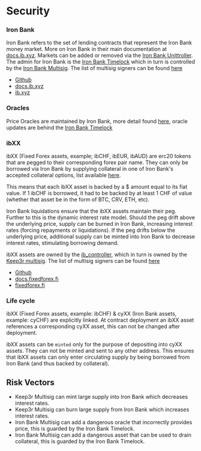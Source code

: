 # Security

### Iron Bank

Iron Bank refers to the set of lending contracts that represent the Iron Bank money market. More on Iron Bank in their main documentation at [docs.ib.xyz](https://docs.ib.xyz/v/ethereum/). Markets can be added or removed via the [Iron Bank Unittroller](https://etherscan.io/address/0xAB1c342C7bf5Ec5F02ADEA1c2270670bCa144CbB). The admin for Iron Bank is the [Iron Bank Timelock](https://etherscan.io/address/0x5b12f04e22384b01f42ed14da23eacd21f14ac17#code) which in turn is controlled by the [Iron Bank Multisig](https://etherscan.io/address/0xa5fc0bbfcd05827ed582869b7254b6f141ba84eb#code). The list of multisig signers can be found [here](https://gnosis-safe.io/app/eth:0xA5fC0BbfcD05827ed582869b7254b6f141BA84Eb/settings/owners)

* [Github](https://github.com/ibdotxyz)
* [docs.ib.xyz](https://docs.ib.xyz/v/ethereum/)
* [ib.xyz](https://ib.xyz/)

### Oracles

Price Oracles are maintained by Iron Bank, more detail found [here](https://docs.ib.xyz/v/ethereum/lending-market/price-oracle), oracle updates are behind the [Iron Bank Timelock](https://etherscan.io/address/0x5b12f04e22384b01f42ed14da23eacd21f14ac17#code)

### ibXX

ibXX (Fixed Forex assets, example; ibCHF, ibEUR, ibAUD) are erc20 tokens that are pegged to their corresponding forex pair name. They can only be borrowed via Iron Bank by supplying collateral in one of Iron Bank's accepted collateral options, list available [here](https://docs.ib.xyz/v/ethereum/lending-market/collateral-factor).

This means that each ibXX asset is backed by a $ amount equal to its fiat value. If 1 ibCHF is borrowed, it had to be backed by at least 1 CHF of value (whether that asset be in the form of BTC, CRV, ETH, etc).

Iron Bank liquidations ensure that the ibXX assets maintain their peg. Further to this is the dynamic interest rate model. Should the peg drift above the underlying price, supply can be burned in Iron Bank, increasing interest rates (forcing repayments or liquidations). If the peg drifts below the underlying price, additional supply can be minted into Iron Bank to decrease interest rates, stimulating borrowing demand.

ibXX assets are owned by the [ib_controller](https://etherscan.io/address/0xa511da90c2f4c557456cd84cd003a1f74c202d80#code), which in turn is owned by the [Keep3r multisig](https://etherscan.io/address/0x0d5dc686d0a2abbfdafdfb4d0533e886517d4e83). The list of multisig signers can be found [here](https://gnosis-safe.io/app/eth:0x0d5dc686d0a2abbfdafdfb4d0533e886517d4e83/settings/owners)

* [Github](https://github.com/keep3r-network/ff)
* [docs.fixedforex.fi](https://docs.fixedforex.fi/)
* [fixedforex.fi](https://fixedforex.fi/)

### Life cycle

ibXX (Fixed Forex assets, example: ibCHF) & cyXX (Iron Bank assets, example: cyCHF) are explicitly linked. At contract deployment an ibXX asset references a corresponding cyXX asset, this can not be changed after deployment.

ibXX assets can be `minted` only for the purpose of depositing into cyXX assets. They can not be minted and sent to any other address. This ensures that ibXX assets can only enter circulating supply by being borrowed from Iron Bank (and thus backed by collateral).

## Risk Vectors

* Keep3r Multisig can mint large supply into Iron Bank which decreases interest rates.
* Keep3r Multisig can burn large supply from Iron Bank which increases interest rates.
* Iron Bank Multisig can add a dangerous oracle that incorrectly provides price, this is guarded by the Iron Bank Timelock.
* Iron Bank Multisig can add a dangerous asset that can be used to drain collateral, this is guarded by the Iron Bank Timelock.
